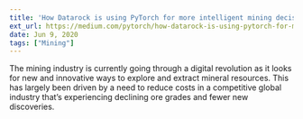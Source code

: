 ```yaml
---
title: 'How Datarock is using PyTorch for more intelligent mining decision making'
ext_url: https://medium.com/pytorch/how-datarock-is-using-pytorch-for-more-intelligent-decision-making-d5d1694ba170
date: Jun 9, 2020
tags: ["Mining"]
---
```

The mining industry is currently going through a digital revolution as it looks for new and innovative ways to explore and extract mineral resources. This has largely been driven by a need to reduce costs in a competitive global industry that’s experiencing declining ore grades and fewer new discoveries.
